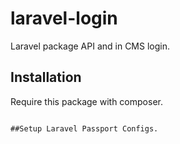 # laravel-login
Laravel package API and in CMS login.

## Installation

Require this package with composer.

```shell

##Setup Laravel Passport Configs.

